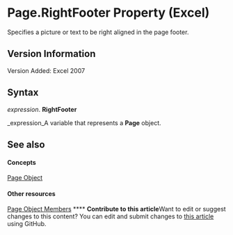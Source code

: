 
# Page.RightFooter Property (Excel)

Specifies a picture or text to be right aligned in the page footer.


## Version Information

Version Added: Excel 2007 


## Syntax

 _expression_. **RightFooter**

 _expression_A variable that represents a  **Page** object.


## See also


#### Concepts


 [Page Object](debd4537-af71-8699-b714-6854c3cf0fad.md)
#### Other resources


 [Page Object Members](d9cb2764-7b24-1ca0-c8e3-3743e6fe7ff7.md)
****   **Contribute to this article**Want to edit or suggest changes to this content? You can edit and submit changes to  [this article](https://github.com/jhershey00/VBA_Excel_Test/OpenXMLCon/articles/457fb633-d748-bfc4-9188-87b0a46209dc.md) using GitHub.

